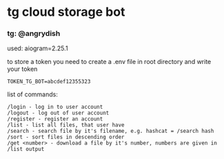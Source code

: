 # tg cloud storage bot

### tg: @angrydish
used: aiogram=2.25.1

to store a token you need to create a .env file in root directory and write your token

```TOKEN_TG_BOT=abcdef12355323```

list of commands:
```commandline
/login - log in to user account
/logout - log out of user account
/register - register an account
/list - list all files, that user have
/search - search file by it's filename, e.g. hashcat = /search hash
/sort - sort files in descending order
/get <number> - download a file by it's number, numbers are given in /list output
```